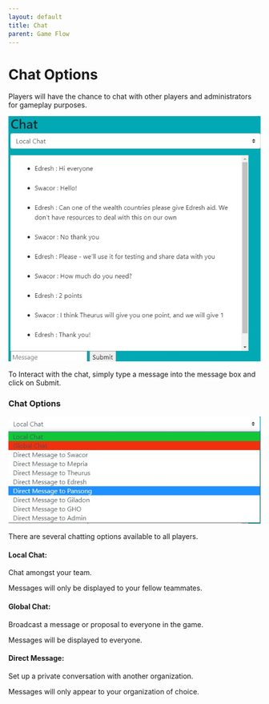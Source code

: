 ```yaml
---
layout: default
title: Chat
parent: Game Flow
---
```

# Chat Options

Players will have the chance to chat with other players and administrators for gameplay purposes.

![Chat Box](https://github.com/CodyCodingCode/Covid-35/blob/gh-pages/assets/images/Chat_Box.jpg?raw=true)

To Interact with the chat, simply type a message into the message box and click on Submit.

### Chat Options
![Chat Options](https://github.com/CodyCodingCode/Covid-35/blob/gh-pages/assets/images/Chat_Options.jpg?raw=true)

There are several chatting options available to all players.

#### Local Chat: 
Chat amongst your team. 

Messages will only be displayed to your fellow teammates.


#### Global Chat: 
Broadcast a message or proposal to everyone in the game. 

Messages will be displayed to everyone.


#### Direct Message:
Set up a private conversation with another organization.

Messages will only appear to your organization of choice.
